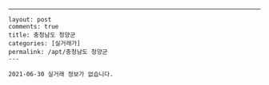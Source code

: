 ---
    layout: post
    comments: true
    title: 충청남도 청양군
    categories: [실거래가]
    permalink: /apt/충청남도 청양군
    ---

    2021-06-30 실거래 정보가 없습니다.

    
